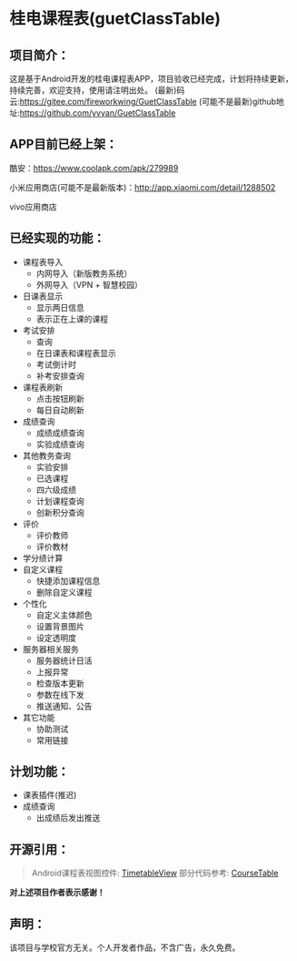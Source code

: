 # 桂电课程表(guetClassTable)
## 项目简介：

这是基于Android开发的桂电课程表APP，项目验收已经完成，计划将持续更新，持续完善，欢迎支持，使用请注明出处。
(最新)码云:https://gitee.com/fireworkwing/GuetClassTable
(可能不是最新)github地址:https://github.com/yvyan/GuetClassTable

## APP目前已经上架：
酷安：https://www.coolapk.com/apk/279989

小米应用商店(可能不是最新版本)：http://app.xiaomi.com/detail/1288502

vivo应用商店

## 已经实现的功能：

- 课程表导入
	* 内网导入（新版教务系统）
	* 外网导入（VPN + 智慧校园）
- 日课表显示
    * 显示两日信息
    * 表示正在上课的课程
- 考试安排
	* 查询
	* 在日课表和课程表显示
	* 考试倒计时
	* 补考安排查询
- 课程表刷新
	* 点击按钮刷新
	* 每日自动刷新
- 成绩查询
	* 成绩成绩查询
	* 实验成绩查询
- 其他教务查询
	* 实验安排
	* 已选课程
	* 四六级成绩
	* 计划课程查询
	* 创新积分查询
- 评价
    * 评价教师
	* 评价教材
- 学分绩计算
- 自定义课程
    * 快捷添加课程信息
    * 删除自定义课程
- 个性化
	* 自定义主体颜色
	* 设置背景图片
	* 设定透明度
- 服务器相关服务
	* 服务器统计日活
	* 上报异常
	* 检查版本更新
	* 参数在线下发
	* 推送通知、公告
- 其它功能
	* 协助测试
	* 常用链接
		
## 计划功能：
- 课表插件(推迟)
- 成绩查询
	* 出成绩后发出推送

## 开源引用：
> Android课程表视图控件: [TimetableView](https://github.com/zfman/TimetableView)
> 部分代码参考: [CourseTable](https://github.com/Telephone2019/CourseTable)

**对上述项目作者表示感谢！**

## 声明：
该项目与学校官方无关。个人开发者作品，不含广告，永久免费。
